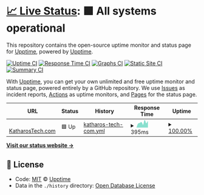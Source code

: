 # [📈 Live Status](https://status.katharostech.com): <!--live status--> **🟩 All systems operational**

This repository contains the open-source uptime monitor and status page for [Upptime](https://upptime.js.org), powered by [Upptime](https://github.com/upptime/upptime).

[![Uptime CI](https://github.com/koj-co/upptime/workflows/Uptime%20CI/badge.svg)](https://github.com/koj-co/upptime/actions?query=workflow%3A%22Uptime+CI%22)
[![Response Time CI](https://github.com/koj-co/upptime/workflows/Response%20Time%20CI/badge.svg)](https://github.com/koj-co/upptime/actions?query=workflow%3A%22Response+Time+CI%22)
[![Graphs CI](https://github.com/koj-co/upptime/workflows/Graphs%20CI/badge.svg)](https://github.com/koj-co/upptime/actions?query=workflow%3A%22Graphs+CI%22)
[![Static Site CI](https://github.com/koj-co/upptime/workflows/Static%20Site%20CI/badge.svg)](https://github.com/koj-co/upptime/actions?query=workflow%3A%22Static+Site+CI%22)
[![Summary CI](https://github.com/koj-co/upptime/workflows/Summary%20CI/badge.svg)](https://github.com/koj-co/upptime/actions?query=workflow%3A%22Summary+CI%22)

With [Upptime](https://upptime.js.org), you can get your own unlimited and free uptime monitor and status page, powered entirely by a GitHub repository. We use [Issues](https://github.com/upptime/upptime/issues) as incident reports, [Actions](https://github.com/upptime/upptime/actions) as uptime monitors, and [Pages](https://status.katharostech.com) for the status page.

<!--start: status pages-->
<!-- This summary is generated by Upptime (https://github.com/upptime/upptime) -->
<!-- Do not edit this manually, your changes will be overwritten -->
<!-- prettier-ignore -->
| URL | Status | History | Response Time | Uptime |
| --- | ------ | ------- | ------------- | ------ |
| <img alt="" src="https://favicons.githubusercontent.com/katharostech.com" height="13"> [KatharosTech.com](https://katharostech.com) | 🟩 Up | [katharos-tech-com.yml](https://github.com/katharostech/uptime-monitor/commits/HEAD/history/katharos-tech-com.yml) | <details><summary><img alt="Response time graph" src="./graphs/katharos-tech-com/response-time-week.png" height="20"> 395ms</summary><br><a href="https://status.katharostech.com/history/katharos-tech-com"><img alt="Response time 395" src="https://img.shields.io/endpoint?url=https%3A%2F%2Fraw.githubusercontent.com%2Fkatharostech%2Fuptime-monitor%2FHEAD%2Fapi%2Fkatharos-tech-com%2Fresponse-time.json"></a><br><a href="https://status.katharostech.com/history/katharos-tech-com"><img alt="24-hour response time 513" src="https://img.shields.io/endpoint?url=https%3A%2F%2Fraw.githubusercontent.com%2Fkatharostech%2Fuptime-monitor%2FHEAD%2Fapi%2Fkatharos-tech-com%2Fresponse-time-day.json"></a><br><a href="https://status.katharostech.com/history/katharos-tech-com"><img alt="7-day response time 395" src="https://img.shields.io/endpoint?url=https%3A%2F%2Fraw.githubusercontent.com%2Fkatharostech%2Fuptime-monitor%2FHEAD%2Fapi%2Fkatharos-tech-com%2Fresponse-time-week.json"></a><br><a href="https://status.katharostech.com/history/katharos-tech-com"><img alt="30-day response time 393" src="https://img.shields.io/endpoint?url=https%3A%2F%2Fraw.githubusercontent.com%2Fkatharostech%2Fuptime-monitor%2FHEAD%2Fapi%2Fkatharos-tech-com%2Fresponse-time-month.json"></a><br><a href="https://status.katharostech.com/history/katharos-tech-com"><img alt="1-year response time 405" src="https://img.shields.io/endpoint?url=https%3A%2F%2Fraw.githubusercontent.com%2Fkatharostech%2Fuptime-monitor%2FHEAD%2Fapi%2Fkatharos-tech-com%2Fresponse-time-year.json"></a></details> | <details><summary><a href="https://status.katharostech.com/history/katharos-tech-com">100.00%</a></summary><a href="https://status.katharostech.com/history/katharos-tech-com"><img alt="All-time uptime 99.90%" src="https://img.shields.io/endpoint?url=https%3A%2F%2Fraw.githubusercontent.com%2Fkatharostech%2Fuptime-monitor%2FHEAD%2Fapi%2Fkatharos-tech-com%2Fuptime.json"></a><br><a href="https://status.katharostech.com/history/katharos-tech-com"><img alt="24-hour uptime 100.00%" src="https://img.shields.io/endpoint?url=https%3A%2F%2Fraw.githubusercontent.com%2Fkatharostech%2Fuptime-monitor%2FHEAD%2Fapi%2Fkatharos-tech-com%2Fuptime-day.json"></a><br><a href="https://status.katharostech.com/history/katharos-tech-com"><img alt="7-day uptime 100.00%" src="https://img.shields.io/endpoint?url=https%3A%2F%2Fraw.githubusercontent.com%2Fkatharostech%2Fuptime-monitor%2FHEAD%2Fapi%2Fkatharos-tech-com%2Fuptime-week.json"></a><br><a href="https://status.katharostech.com/history/katharos-tech-com"><img alt="30-day uptime 100.00%" src="https://img.shields.io/endpoint?url=https%3A%2F%2Fraw.githubusercontent.com%2Fkatharostech%2Fuptime-monitor%2FHEAD%2Fapi%2Fkatharos-tech-com%2Fuptime-month.json"></a><br><a href="https://status.katharostech.com/history/katharos-tech-com"><img alt="1-year uptime 99.92%" src="https://img.shields.io/endpoint?url=https%3A%2F%2Fraw.githubusercontent.com%2Fkatharostech%2Fuptime-monitor%2FHEAD%2Fapi%2Fkatharos-tech-com%2Fuptime-year.json"></a></details>

<!--end: status pages-->

[**Visit our status website →**](https://status.katharostech.com)

## 📄 License

- Code: [MIT](./LICENSE) © [Upptime](https://upptime.js.org)
- Data in the `./history` directory: [Open Database License](https://opendatacommons.org/licenses/odbl/1-0/)
